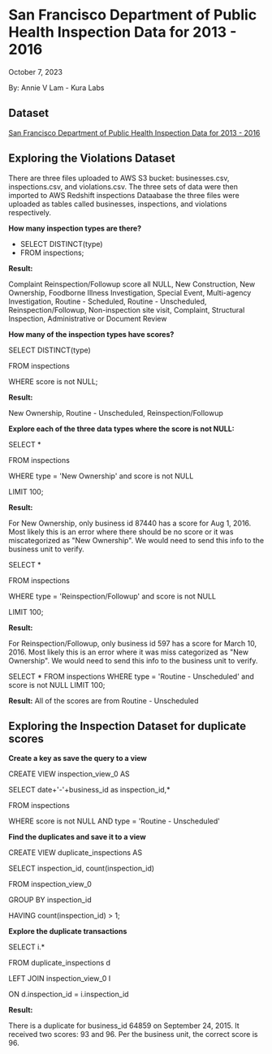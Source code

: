 # San Francisco Department of Public Health Inspection Data for 2013 - 2016

October 7, 2023

By:  Annie V Lam - Kura Labs

## Dataset

[San Francisco Department of Public Health Inspection Data for 2013 - 2016](https://c4databucket.s3.amazonaws.com/sanFranciscoRestaurantScores.zip)



## Exploring the Violations Dataset

There are three files uploaded to AWS S3 bucket:  businesses.csv, inspections.csv, and violations.csv.  The three sets of data were then imported to AWS Redshift inspections Dataabase the three files were uploaded as tables called businesses, inspections, and violations respectively.

**How many inspection types are there?**

-  SELECT DISTINCT(type)
-  FROM inspections;

**Result:**

Complaint Reinspection/Followup	 score all NULL, New Construction, New Ownership, Foodborne Illness Investigation, Special Event, Multi-agency Investigation, Routine - Scheduled, Routine - Unscheduled, Reinspection/Followup, Non-inspection site visit, Complaint, Structural Inspection, Administrative or Document Review

**How many of the inspection types have scores?**

SELECT DISTINCT(type)

FROM inspections

WHERE score is not NULL;

**Result:**

New Ownership, Routine - Unscheduled, Reinspection/Followup

**Explore each of the three data types where the score is not NULL:**

SELECT *

FROM inspections

WHERE type = 'New Ownership' and score is not NULL

LIMIT 100;

**Result:**

For New Ownership, only business id 87440 has a score for Aug 1, 2016.  Most likely this is an error where there should be no score or it was miscategorized as "New Ownership".  We would need to send this info to the business unit to verify.  

SELECT *

FROM inspections

WHERE type = 'Reinspection/Followup' and score is not NULL

LIMIT 100;

**Result:**

For Reinspection/Followup, only business id 597 has a score for March 10, 2016.  Most likely this is an error where it was miss categorized as "New Ownership".  We would need to send this info to the business unit to verify. 

SELECT *
FROM inspections
WHERE type = 'Routine - Unscheduled' and score is not NULL
LIMIT 100;

**Result:**
All of the scores are from Routine - Unscheduled

## Exploring the Inspection Dataset for duplicate scores

**Create a key as save the query to a view**

CREATE VIEW inspection_view_0 AS

SELECT date+'-'+business_id as inspection_id,*

FROM inspections

WHERE score is not NULL AND type = 'Routine - Unscheduled'

**Find the duplicates and save it to a view**

CREATE VIEW duplicate_inspections AS

SELECT inspection_id, count(inspection_id)

FROM inspection_view_0

GROUP BY inspection_id

HAVING count(inspection_id) > 1;

**Explore the duplicate transactions**

SELECT i.* 

FROM duplicate_inspections d

LEFT JOIN inspection_view_0 I

ON d.inspection_id = i.inspection_id

**Result:**

There is a duplicate for business_id 64859 on September 24, 2015.  It received two scores:  93 and 96.  Per the business unit, the correct score is 96.





